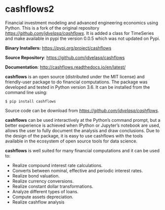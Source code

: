 # cashflows2
Financial investment modeling and advanced engineering economics using Python.
This is a fork of the original repository *https://github.com/jdvelasq/cashflows*. It is added a class for TimeSeries and make available in pypi the version 0.0.5 which was not updated on Pypi. 

**Binary Installers:** https://pypi.org/project/cashflows

**Source Repository**: https://github.com/jdvelasq/cashflows

**Documentation**: http://cashflows.readthedocs.io/en/latest/

**cashflows** is an open source (distributed under the MIT license) and friendly-user
package to do financial computations. The package was developed and tested in Python
version 3.6. It can be installed from the command line using:

``$ pip install cashflows``

Source code can be download from *https://github.com/jdvelasq/cashflows*.

**cashflows** can be used interactively at the Python’s command prompt, but a better
experience is achieved when IPython or Jupyter’s notebook are used, allows the
user to fully document the analysis and draw conclusions. Due to the design of
the package, it is easy to use cashflows with the tools available in the ecosystem
of open source tools for data science.

**cashflows** is well suited for many financial computations and it can be used to:
* Realize compound interest rate calculations.
* Converts between nominal, effective and periodic interest rates.
* Realize bond valuation.
* Realize currency conversions.
* Realize constant dollar transformations.
* Analyze different types of loans.
* Compute assets depreciation.
* Realize cashflow analysis

